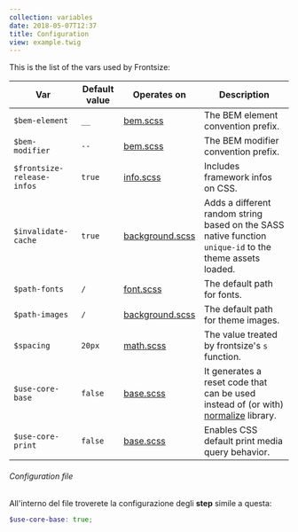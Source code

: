 ```yaml
---
collection: variables
date: 2018-05-07T12:37
title: Configuration
view: example.twig
---
```


This is the list of the vars used by Frontsize:

| Var | Default value | Operates on | Description |
|-|-|-|-|
| `$bem-element` | `__` | [bem.scss][bem] | The BEM element convention prefix. |
| `$bem-modifier` | `--` | [bem.scss][bem] | The BEM modifier convention prefix. |
| `$frontsize-release-infos` | `true` | [info.scss][info] | Includes framework infos on CSS. |
| `$invalidate-cache` | `true` | [background.scss][background] | Adds a different random string based on the SASS native function `unique-id` to the theme assets loaded. |
| `$path-fonts` | `/` | [font.scss][font] | The default path for fonts. |
| `$path-images` | `/` | [background.scss][background] | The default path for theme images. |
| `$spacing` | `20px` | [math.scss][math] | The value treated by frontsize's `s` function. |
| `$use-core-base` | `false` | [base.scss][base] | It generates a reset code that can be used instead of (or with) [normalize][normalize] library. |
| `$use-core-print` | `false` | [base.scss][base] | Enables CSS default print media query behavior. |

###### Configuration file

All'interno del file troverete la configurazione degli **step** simile a questa:

```scss
$use-core-base: true;
```

[base]: https://github.com/ideatosrl/frontsize/blob/master/core/components/base.scss
[bem]: https://github.com/ideatosrl/frontsize/blob/master/core/components/bem.scss
[info]: https://github.com/ideatosrl/frontsize/blob/master/core/info.scss
[font]: https://github.com/ideatosrl/frontsize/blob/master/core/helpers/font.scss
[background]: https://github.com/ideatosrl/frontsize/blob/master/core/functions/background.scss
[math]: https://github.com/ideatosrl/frontsize/blob/master/core/functions/math.scss

[normalize]: https://github.com/ideatosrl/frontsize/blob/master/themes/_config/vendor/normalize.scss
